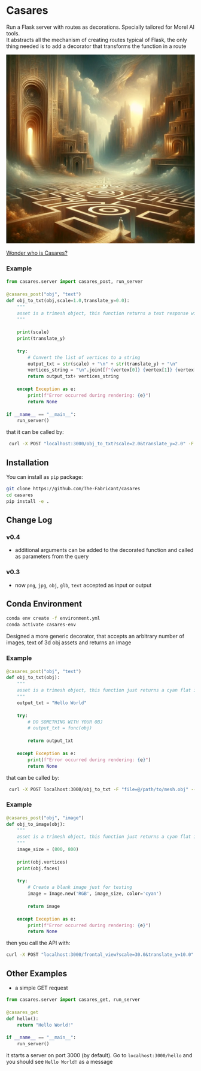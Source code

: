 # Casares

Run a Flask server with routes as decorations. Specially tailored for Morel AI tools.  
It abstracts all the mechanism of creating routes typical of Flask, the only thing needed is to add a decorator that transforms the function in a route

![Casares](/images/casares.jpg)

[Wonder who is Casares?](https://en.wikipedia.org/wiki/Adolfo_Bioy_Casares)

### Example

```python
from casares.server import casares_post, run_server

@casares_post("obj", "text")
def obj_to_txt(obj,scale=1.0,translate_y=0.0):
    """
    asset is a trimesh object, this function returns a text response with the vertices of the object
    """

    print(scale)
    print(translate_y)

    try:
        # Convert the list of vertices to a string
        output_txt = str(scale) + "\n" + str(translate_y) + "\n"
        vertices_string = "\n".join([f"{vertex[0]} {vertex[1]} {vertex[2]}" for vertex in obj.vertices])
        return output_txt+ vertices_string

    except Exception as e:
        print(f"Error occurred during rendering: {e}")
        return None

if __name__ == "__main__":
    run_server()
```

that it can be called by:
```bash
 curl -X POST "localhost:3000/obj_to_txt?scale=2.0&translate_y=2.0" -F "file=@/path/to/mesh.obj" --output "/path/to/output.txt"
```


## Installation

You can install as `pip` package:

```bash
git clone https://github.com/The-Fabricant/casares
cd casares
pip install -e .
```

## Change Log

### v0.4
- additional arguments can be added to the decorated function and called as parameters from the query

### v0.3
- now `png`, `jpg`, `obj`, `glb`, `text` accepted as input or output



## Conda Environment
```bash
conda env create -f environment.yml
conda activate casares-env
```


Designed a more generic decorator, that accepts an arbitrary number of images, text of 3d obj assets and returns an image



### Example

```python
@casares_post("obj", "text")
def obj_to_txt(obj):
    """
    asset is a trimesh object, this function just returns a cyan flat image
    """
    output_txt = "Hello World"

    try:
        # DO SOMETHING WITH YOUR OBJ
        # output_txt = func(obj)

        return output_txt

    except Exception as e:
        print(f"Error occurred during rendering: {e}")
        return None
```
 that can be called by:  
```bash
 curl -X POST localhost:3000/obj_to_txt -F "file=@/path/to/mesh.obj" --output "/path/to/output.txt"
```

### Example
```python
@casares_post("obj", "image")
def obj_to_image(obj):
    """
    asset is a trimesh object, this function just returns a cyan flat image
    """
    image_size = (800, 800)

    print(obj.vertices)
    print(obj.faces)

    try:
        # Create a blank image just for testing
        image = Image.new('RGB', image_size, color='cyan')

        return image

    except Exception as e:
        print(f"Error occurred during rendering: {e}")
        return None
```


then you call the API with:
```bash
curl -X POST "localhost:3000/frontal_view?scale=30.0&translate_y=10.0" -F "file=@/path/to/mesh.obj" --output "/path/to/output.png"
```

## Other Examples

- a simple GET request

```python
from casares.server import casares_get, run_server

@casares_get
def hello():
    return "Hello World!"

if __name__ == "__main__":
    run_server()
```

it starts a server on port 3000 (by default). Go to `localhost:3000/hello` and you should see `Hello World!` as a message

